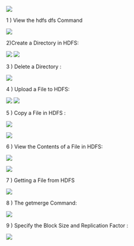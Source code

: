 ![](https://github.com/ApurvaW18/shivani/blob/master/big%20data/a.PNG)






1 ) View the hdfs dfs Command




![](https://github.com/ApurvaW18/shivani/blob/master/big%20data/1i.PNG)

2)Create a Directory in HDFS:


![](https://github.com/ApurvaW18/shivani/blob/master/big%20data/2.PNG)
![](https://github.com/ApurvaW18/shivani/blob/master/big%20data/2i.PNG)





3 ) Delete a Directory :


![](https://github.com/ApurvaW18/shivani/blob/master/big%20data/3.PNG)

4 ) Upload a File to HDFS:

![](https://github.com/ApurvaW18/shivani/blob/master/big%20data/4ii.PNG)
![](https://github.com/ApurvaW18/shivani/blob/master/big%20data/4iii.PNG)

5 ) Copy a File in HDFS :


![](https://github.com/ApurvaW18/shivani/blob/master/big%20data/5.PNG)

![](https://github.com/ApurvaW18/shivani/blob/master/big%20data/5iiii.PNG)


6 ) View the Contents of a File in HDFS:

![](https://github.com/ApurvaW18/shivani/blob/master/big%20data/6.PNG)

![](https://github.com/ApurvaW18/shivani/blob/master/big%20data/6iiiii.PNG)

7 ) Getting a File from HDFS



![](https://github.com/ApurvaW18/shivani/blob/master/big%20data/7.PNG)


8 ) The getmerge Command:


![](https://github.com/ApurvaW18/shivani/blob/master/big%20data/8.PNG)


9 ) Specify the Block Size and Replication Factor :



![](https://github.com/ApurvaW18/shivani/blob/master/big%20data/9.PNG)

